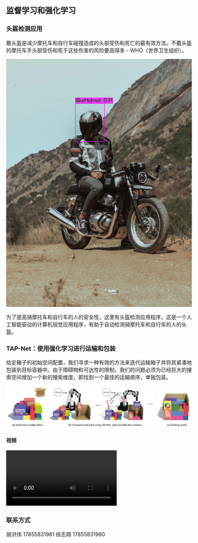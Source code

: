 ## 监督学习和强化学习

### 头盔检测应用

戴头盔是减少摩托车和自行车碰撞造成的头部受伤和死亡的最有效方法。不戴头盔的摩托车手头部受伤和死于这些伤害的风险要高得多 - WHO（世界卫生组织）。

![](./images/helmet.jpg)

为了提高骑摩托车和自行车的人的安全性，这里有头盔检测应用程序，这是一个人工智能驱动的计算机视觉应用程序，有助于自动检测骑摩托车和自行车的人的头盔。

### TAP-Net：使用强化学习进行运输和包装

给定箱子的初始空间配置，我们寻求一种有效的方法来迭代运输箱子并将其紧凑地包装到目标容器中。由于障碍物和可达性的限制，我们的问题必须为已经巨大的搜索空间增加一个新的搜索维度，即找到一个最佳的运输顺序，单独包装。

![](./images/box.png)

#### 视频

![](./images/box.mp4)

### 联系方式

胡洪伟 17855831981
徐志翔 17855831980
